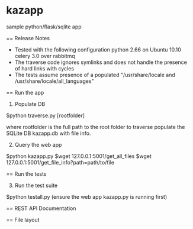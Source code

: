 kazapp
======

sample python/flask/sqlite app

== Release Notes

* Tested with the following configuration
python 2.66 on Ubuntu 10.10
celery 3.0 over rabbitmq
* The traverse code ignores symlinks and does not handle the presence of hard links with cycles
* The tests assume presence of a populated "/usr/share/locale and /usr/share/locale/all_languages"

== Run the app

1. Populate DB 

$python traverse.py [rootfolder]

where rootfolder is the full path to the root folder to traverse
populate the SQLite DB kazapp.db with file info. 

2. Query the web app

$python kazapp.py
$wget 127.0.0.1:5001/get_all_files
$wget 127.0.0.1:5001/get_file_info?path=path/to/file

== Run the tests

3. Run the test suite

$python testall.py
(ensure the web app kazapp.py is running first)

== REST API Documentation

== File layout

